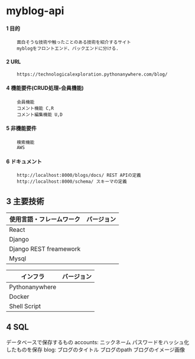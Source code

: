 # myblog-api
#### 1 目的
        面白そうな技術や触ったことのある技術を紹介するサイト
        myblogをフロントエンド、バックエンドに分ける.
#### 2 URL
        https://technologicalexploration.pythonanywhere.com/blog/

#### 4 機能要件(CRUD処理◦会員機能)
        会員機能
        コメント機能 C,R
        コメント編集機能 U,D

#### 5 非機能要件
        検索機能
        AWS

#### 6 ドキュメント
        http://localhost:8000/blogs/docs/ REST APIの定義
        http://localhost:8000/schema/ スキーマの定義

## 3 主要技術
|使用言語・フレームワーク|バージョン|
|------------------------|----------|
|React                  |       |
|Django                  |    |
|Django REST freamework                 |    |
|Mysql                   |       |


|インフラ       |バージョン     |
|---------------|---------------|
|Pythonanywhere |               |
|Docker         |         |
|Shell Script   |               |

## 4 SQL
データベースで保存するもの
        accounts:
        ニックネーム
        パスワードをハッシュ化したものを保存
        blog:
        ブログのタイトル
        ブログのpath
        ブログのイメージ画像